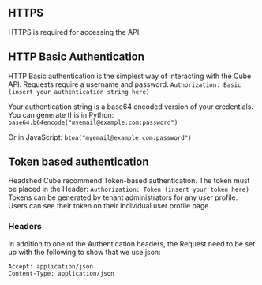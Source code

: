 ## HTTPS
HTTPS is required for accessing the API.

## HTTP Basic Authentication
HTTP Basic authentication is the simplest way of interacting with the Cube API. Requests require a username and password. ```Authorization: Basic (insert your authentication string here)```

Your authentication string is a base64 encoded version of your credentials. You can generate this in Python:
`base64.b64encode("myemail@example.com:password")`

Or in JavaScript:
`btoa("myemail@example.com:password")`


## Token based authentication
Headshed Cube recommend Token-based authentication.
The token must be placed in the Header: ```Authorization: Token (insert your token here)```
Tokens can be generated by tenant administrators for any user profile. Users can see their token on their individual user profile page.

### Headers
In addition to one of the Authentication headers, the Request need to be set up with the following to show that we use json:
```
Accept: application/json
Content-Type: application/json
```
